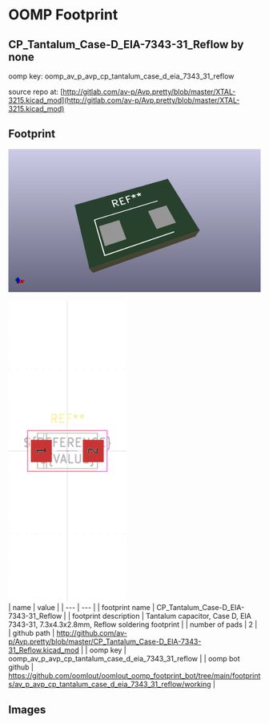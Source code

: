 # OOMP Footprint  
## CP_Tantalum_Case-D_EIA-7343-31_Reflow  by none  
  
oomp key: oomp_av_p_avp_cp_tantalum_case_d_eia_7343_31_reflow  
  
source repo at: [http://gitlab.com/av-p/Avp.pretty/blob/master/XTAL-3215.kicad_mod](http://gitlab.com/av-p/Avp.pretty/blob/master/XTAL-3215.kicad_mod)  
## Footprint  
  
[![working_kicad_pcb_3d.png](working_kicad_pcb_3d_600.png)](working_kicad_pcb_3d.png)  
  
[![working.png](working_600.png)](working.png)  
| name | value | 
| --- | --- | 
| footprint name | CP_Tantalum_Case-D_EIA-7343-31_Reflow | 
| footprint description | Tantalum capacitor, Case D, EIA 7343-31, 7.3x4.3x2.8mm, Reflow soldering footprint | 
| number of pads | 2 | 
| github path | http://github.com/av-p/Avp.pretty/blob/master/CP_Tantalum_Case-D_EIA-7343-31_Reflow.kicad_mod | 
| oomp key | oomp_av_p_avp_cp_tantalum_case_d_eia_7343_31_reflow | 
| oomp bot github | https://github.com/oomlout/oomlout_oomp_footprint_bot/tree/main/footprints/av_p_avp_cp_tantalum_case_d_eia_7343_31_reflow/working | 
## Images  

